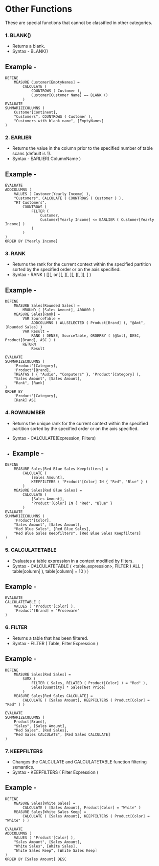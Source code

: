 # Other Functions
These are special functions that cannot be classified in other categories.

### 1. BLANK()
- Returns a blank.
- Syntax - BLANK()

## Example -
```dax
DEFINE
    MEASURE Customer[EmptyNames] =
        CALCULATE (
            COUNTROWS ( Customer ),
            Customer[Customer Name] == BLANK ()
        )
EVALUATE
SUMMARIZECOLUMNS (
    Customer[Continent],
    "Customers", COUNTROWS ( Customer ),
    "Customers with blank name", [EmptyNames]
)
```

### 2. EARLIER
- Returns the value in the column prior to the specified number of table scans (default is 1).
- Syntax - EARLIER( ColumnName )

## Example -
```dax
EVALUATE
ADDCOLUMNS (
    VALUES ( Customer[Yearly Income] ),
    "Customers", CALCULATE ( COUNTROWS ( Customer ) ),
    "RT Customers",
        COUNTROWS (
            FILTER (
                Customer,
                Customer[Yearly Income] <= EARLIER ( Customer[Yearly Income] )
            )
        )
)
ORDER BY [Yearly Income]

```

### 3. RANK
- Returns the rank for the current context within the specified partition sorted by the specified order or on the axis specified.
- Syntax - RANK ( [<ties>][, <relation> or <axis>][, <orderBy>][, <blanks>][, <partitionBy>][, <matchBy>][, <reset>] )

## Example -
```dax
DEFINE
    MEASURE Sales[Rounded Sales] =
        MROUND ( [Sales Amount], 400000 )
    MEASURE Sales[Rank] =
        VAR SourceTable =
            ADDCOLUMNS ( ALLSELECTED ( Product[Brand] ), "@Amt", [Rounded Sales] )
        VAR Result =
            RANK ( DENSE, SourceTable, ORDERBY ( [@Amt], DESC, Product[Brand], ASC ) )
        RETURN
            Result
 
EVALUATE
SUMMARIZECOLUMNS (
    'Product'[Category],
    'Product'[Brand],
    TREATAS ( { "Audio", "Computers" }, 'Product'[Category] ),
    "Sales Amount", [Sales Amount],
    "Rank", [Rank]
)
ORDER BY
    'Product'[Category],
    [Rank] ASC
```

### 4. ROWNUMBER
- Returns the unique rank for the current context within the specified partition sorted by the specified order or on the axis specified.
- Syntax - CALCULATE(Expression, Filters)

- ## Example -
```dax
DEFINE
    MEASURE Sales[Red Blue Sales Keepfilters] =
        CALCULATE (
            [Sales Amount],
            KEEPFILTERS ( 'Product'[Color] IN { "Red", "Blue" } )
        )
    MEASURE Sales[Red Blue Sales] =
        CALCULATE (
            [Sales Amount],
            'Product'[Color] IN { "Red", "Blue" }
        )
EVALUATE
SUMMARIZECOLUMNS (
    'Product'[Color],
    "Sales Amount", [Sales Amount],
    "Red Blue Sales", [Red Blue Sales],
    "Red Blue Sales Keepfilters", [Red Blue Sales Keepfilters]
)
```

### 5. CALCULATETABLE
- Evaluates a table expression in a context modified by filters.
- Syntax -
CALCULATETABLE (
    <table_expression>,
    FILTER (
        ALL ( table[column] ),
        table[column] = 10
    )
)

## Example -
```dax
EVALUATE
CALCULATETABLE (
    VALUES ( 'Product'[Color] ),
    'Product'[Brand] = "Proseware"
)
```

### 6. FILTER
- Returns a table that has been filtered.
- Syntax - 
FILTER (
    Table,
    Filter Expression
)

## Example -
```dax
DEFINE
    MEASURE Sales[Red Sales] =
        SUMX (
            FILTER ( Sales, RELATED ( Product[Color] ) = "Red" ),
            Sales[Quantity] * Sales[Net Price]
        )
    MEASURE Sales[Red Sales CALCULATE] =
        CALCULATE ( [Sales Amount], KEEPFILTERS ( Product[Color] = "Red" ) )

EVALUATE
SUMMARIZECOLUMNS (
    Product[Brand],
    "Sales", [Sales Amount],
    "Red Sales", [Red Sales],
    "Red Sales CALCULATE", [Red Sales CALCULATE]
)
```

### 7. KEEPFILTERS
- Changes the CALCULATE and CALCULATETABLE function filtering semantics.
- Syntax - KEEPFILTERS ( Filter Expression )
  
## Example -
```dax
DEFINE
    MEASURE Sales[White Sales] =
        CALCULATE ( [Sales Amount], Product[Color] = "White" )
    MEASURE Sales[White Sales Keep] =
        CALCULATE ( [Sales Amount], KEEPFILTERS ( Product[Color] = "White" ) )

EVALUATE
ADDCOLUMNS (
    VALUES ( 'Product'[Color] ),
    "Sales Amount", [Sales Amount],
    "White Sales", [White Sales],
    "White Sales Keep", [White Sales Keep]
)
ORDER BY [Sales Amount] DESC
```
